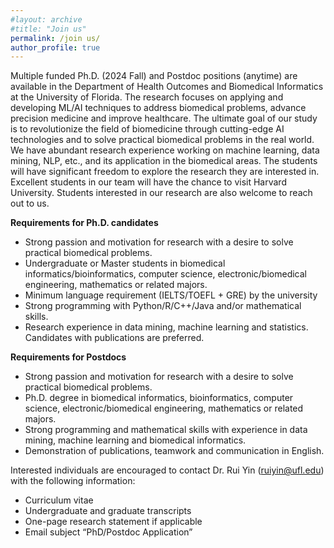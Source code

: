 ```yaml
---
#layout: archive
#title: "Join us"
permalink: /join us/
author_profile: true
---
```


Multiple funded Ph.D. (2024 Fall) and Postdoc positions (anytime) are available in the Department of Health Outcomes and Biomedical Informatics at the University of Florida. The research focuses on applying and developing ML/AI techniques to address biomedical problems, advance precision medicine and improve healthcare. The ultimate goal of our study is to revolutionize the field of biomedicine through cutting-edge AI technologies and to solve practical biomedical problems in the real world. We have abundant research experience working on machine learning, data mining, NLP, etc., and its application in the biomedical areas. The students will have significant freedom to explore the research they are interested in. Excellent students in our team will have the chance to visit Harvard University. Students interested in our research are also welcome to reach out to us.


<b>Requirements for Ph.D. candidates</b>
- Strong passion and motivation for research with a desire to solve practical biomedical problems.  
- Undergraduate or Master students in biomedical informatics/bioinformatics, computer science, electronic/biomedical engineering, mathematics or related majors.  
- Minimum language requirement (IELTS/TOEFL + GRE) by the university  
- Strong programming with Python/R/C++/Java and/or mathematical skills.  
- Research experience in data mining, machine learning and statistics. Candidates with publications are preferred.  

<b>Requirements for Postdocs</b>
- Strong passion and motivation for research with a desire to solve practical biomedical problems.  
- Ph.D. degree in biomedical informatics, bioinformatics, computer science, electronic/biomedical engineering, mathematics or related majors.  
- Strong programming and mathematical skills with experience in data mining, machine learning and biomedical informatics.  
- Demonstration of publications, teamwork and communication in English.  

Interested individuals are encouraged to contact Dr. Rui Yin (<A href="mailto:ruiyin@ufl.edu">ruiyin@ufl.edu</A>) with the following information:
- Curriculum vitae
- Undergraduate and graduate transcripts   
- One-page research statement if applicable  
- Email subject “PhD/Postdoc Application”  
